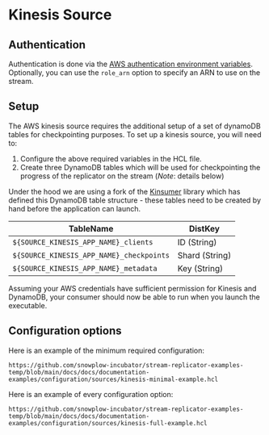 # Kinesis Source

## Authentication

Authentication is done via the [AWS authentication environment variables](https://docs.aws.amazon.com/cli/latest/userguide/cli-configure-envvars.html). Optionally, you can use the `role_arn` option to specify an ARN to use on the stream.

## Setup

The AWS kinesis source requires the additional setup of a set of dynamoDB tables for checkpointing purposes. To set up a kinesis source, you will need to:

1. Configure the above required variables in the HCL file.
2. Create three DynamoDB tables which will be used for checkpointing the progress of the replicator on the stream (*Note*: details below)

Under the hood we are using a fork of the [Kinsumer](https://github.com/snowplow-devops/kinsumer) library which has defined this DynamoDB table structure - these tables need to be created by hand before the application can launch.

| TableName                                | DistKey        |
|------------------------------------------|----------------|
| `${SOURCE_KINESIS_APP_NAME}_clients`     | ID (String)    |
| `${SOURCE_KINESIS_APP_NAME}_checkpoints` | Shard (String) |
| `${SOURCE_KINESIS_APP_NAME}_metadata`    | Key (String)   |

Assuming your AWS credentials have sufficient permission for Kinesis and DynamoDB, your consumer should now be able to run when you launch the executable.

## Configuration options

Here is an example of the minimum required configuration:

```hcl reference
https://github.com/snowplow-incubator/stream-replicator-examples-temp/blob/main/docs/docs/documentation-examples/configuration/sources/kinesis-minimal-example.hcl
```

Here is an example of every configuration option:

```hcl reference
https://github.com/snowplow-incubator/stream-replicator-examples-temp/blob/main/docs/docs/documentation-examples/configuration/sources/kinesis-full-example.hcl
```